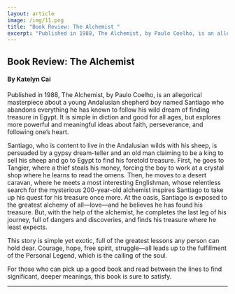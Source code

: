 ```yaml
---
layout: article
image: /img/11.png
title: "Book Review: The Alchemist "
excerpt: "Published in 1988, The Alchemist, by Paulo Coelho, is an allegorical masterpiece about a young Andalusian shepherd boy named Santiago who abandons everything he has known to follow his wild dream of finding treasure in Egypt."
---
```


<h2>Book Review: The Alchemist </h2>
<h4>By Katelyn Cai</h4>
Published in 1988, The Alchemist, by Paulo Coelho, is an allegorical masterpiece about a young Andalusian shepherd boy named Santiago who abandons everything he has known to follow his wild dream of finding treasure in Egypt. It is simple in diction and good for all ages, but explores more powerful and meaningful ideas about faith, perseverance, and following one’s heart. 

Santiago, who is content to live in the Andalusian wilds with his sheep, is persuaded by a gypsy dream-teller and an old man claiming to be a king to sell his sheep and go to Egypt to find his foretold treasure. First, he goes to Tangier, where a thief steals his money, forcing the boy to work at a crystal shop where he learns to read the omens. Then, he moves to a desert caravan, where he meets a most interesting Englishman, whose relentless search for the mysterious 200-year-old alchemist inspires Santiago to take up his quest for his treasure once more. At the oasis, Santiago is exposed to the greatest alchemy of all—love—and he believes he has found his treasure. But, with the help of the alchemist, he completes the last leg of his journey, full of dangers and discoveries, and finds his treasure where he least expects. 

This story is simple yet exotic, full of the greatest lessons any person can hold dear. Courage, hope, free spirit, struggle—all leads up to the fulfillment of the Personal Legend, which is the calling of the soul. 

For those who can pick up a good book and read between the lines to find significant, deeper meanings, this book is sure to satisfy. 


<hr style="border-color:#7D7D7D;height:0.5px;">

